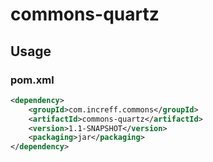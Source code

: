 # commons-quartz

## Usage

### pom.xml

```xml
<dependency>
    <groupId>com.increff.commons</groupId>
    <artifactId>commons-quartz</artifactId>
    <version>1.1-SNAPSHOT</version>
    <packaging>jar</packaging>
</dependency>
```